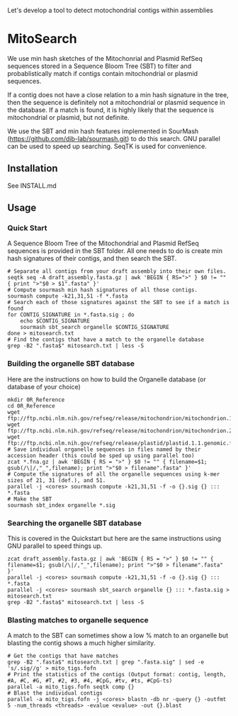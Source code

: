 Let's develop a tool to detect motochondrial contigs within assemblies

# MitoSearch

We use min hash sketches of the Mitochonrial and Plasmid RefSeq sequences stored
in a Sequence Bloom Tree (SBT) to filter and probablistically match if contigs contain
mitochondrial or plasmid sequences. 

If a contig does not have a close relation to a min hash signature in the tree, then
the sequence is definitely not a mitochondrial or plasmid sequence in the database.
If a match is found, it is highly likely that the sequence is mitochondrial or plasmid, 
but not definite.

We use the SBT and min hash features implemented in SourMash (https://github.com/dib-lab/sourmash.git)
to do this search. GNU parallel can be used to speed up searching. SeqTK is used for convenience.

## Installation

See INSTALL.md

## Usage

### Quick Start

A Sequence Bloom Tree of the Mitochondrial and Plasmid RefSeq sequences is provided
in the SBT folder. 
All one needs to do is create min hash signatures of their contigs, and then search
the SBT.

```
# Separate all contigs from your draft assembly into their own files.
seqtk seq -A draft_assembly.fasta.gz | awk 'BEGIN { RS=">" } $0 != "" { print ">"$0 > $1".fasta" }'
# Compute sourmash min hash signatures of all those contigs.
sourmash compute -k21,31,51 -f *.fasta
# Search each of those signatures against the SBT to see if a match is found
for CONTIG_SIGNATURE in *.fasta.sig ; do
	echo $CONTIG_SIGNATURE
	sourmash sbt_search organelle $CONTIG_SIGNATURE
done > mitosearch.txt
# Find the contigs that have a match to the organelle database
grep -B2 ".fasta$" mitosearch.txt | less -S
```

### Building the organelle SBT database

Here are the instructions on how to build the Organelle database (or database of your choice)

```
mkdir 0R_Reference
cd 0R_Reference
wget ftp://ftp.ncbi.nlm.nih.gov/refseq/release/mitochondrion/mitochondrion.1.1.genomic.fna.gz
wget ftp://ftp.ncbi.nlm.nih.gov/refseq/release/mitochondrion/mitochondrion.2.1.genomic.fna.gz
wget ftp://ftp.ncbi.nlm.nih.gov/refseq/release/plastid/plastid.1.1.genomic.fna.gz
# Save individual organelle sequences in files named by their accession header (this could be sped up using parallel too)
zcat *.fna.gz | awk 'BEGIN { RS = ">" } $0 != "" { filename=$1; gsub(/\|/,"_",filename); print ">"$0 > filename".fasta" }'
# Compute the signatures of all the organelle sequences using k-mer sizes of 21, 31 (def.), and 51.
parallel -j <cores> sourmash compute -k21,31,51 -f -o {}.sig {} ::: *.fasta
# Make the SBT 
sourmash sbt_index organelle *.sig
```

### Searching the organelle SBT database

This is covered in the Quickstart but here are the same instructions using GNU parallel to speed things up.

```
zcat draft_assembly.fasta.gz | awk 'BEGIN { RS = ">" } $0 != "" { filename=$1; gsub(/\|/,"_",filename); print ">"$0 > filename".fasta" }'
parallel -j <cores> sourmash compute -k21,31,51 -f -o {}.sig {} ::: *.fasta
parallel -j <cores> sourmash sbt_search organelle {} ::: *.fasta.sig > mitosearch.txt
grep -B2 ".fasta$" mitosearch.txt | less -S
```

### Blasting matches to organelle sequence

A match to the SBT can sometimes show a low % match to an organelle but blasting the contig shows a much higher similarity.

```
# Get the contigs that have matches
grep -B2 ".fasta$" mitosearch.txt | grep ".fasta.sig" | sed -e 's/.sig//g' > mito_tigs.fofn
# Print the statistics of the contigs (Output format: contig, length, #A, #C, #G, #T, #2, #3, #4, #CpG, #tv, #ts, #CpG-ts)
parallel -a mito_tigs.fofn seqtk comp {} 
# Blast the individual contigs
parallel -a mito_tigs.fofn -j <cores> blastn -db nr -query {} -outfmt 5 -num_threads <threads> -evalue <evalue> -out {}.blast
```
